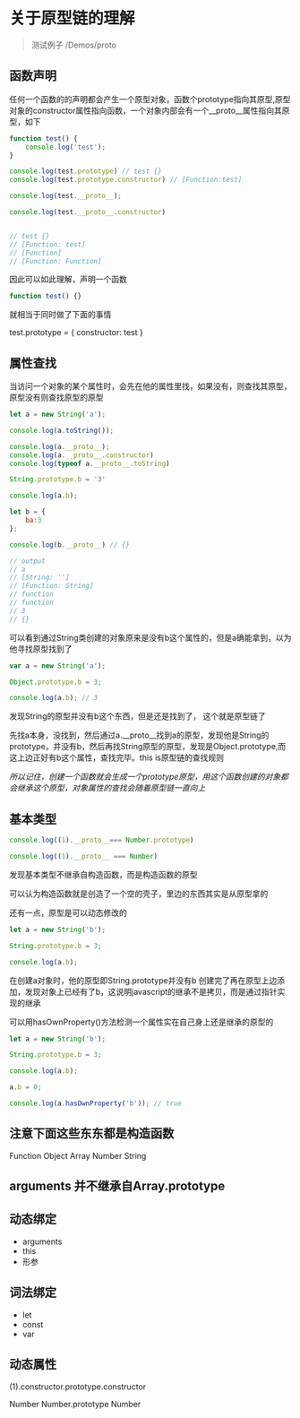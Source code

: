 # 关于原型链的理解

> 测试例子 /Demos/proto

## 函数声明 

任何一个函数的的声明都会产生一个原型对象，函数个prototype指向其原型,原型对象的constructor属性指向函数，一个对象内部会有一个__proto__属性指向其原型，如下

```javascript
function test() {
    console.log('test');
}

console.log(test.prototype) // test {}
console.log(test.prototype.constructor) // [Function:test]

console.log(test.__proto__);

console.log(test.__proto__.constructor)


// test {}
// [Function: test]
// [Function]
// [Function: Function]
```
因此可以如此理解，声明一个函数
```javascript
function test() {}
```

就相当于同时做了下面的事情

test.prototype = {
    constructor: test
}

## 属性查找

当访问一个对象的某个属性时，会先在他的属性里找，如果没有，则查找其原型，原型没有则查找原型的原型

```javascript
let a = new String('a');

console.log(a.toString());

console.log(a.__proto__);
console.log(a.__proto__.constructor)
console.log(typeof a.__proto__.toString)

String.prototype.b = '3'

console.log(a.b);

let b = {
    ba:3
};

console.log(b.__proto__) // {}

// output
// a
// [String: '']
// [Function: String]
// function
// function
// 3
// {}
```

可以看到通过String类创建的对象原来是没有b这个属性的，但是a确能拿到，以为他寻找原型找到了

```javascript
var a = new String('a');

Object.prototype.b = 3;

console.log(a.b); // 3

```
发现String的原型并没有b这个东西，但是还是找到了，
这个就是原型链了

先找a本身，没找到，然后通过a.__proto__找到a的原型，发现他是String的prototype，并没有b，然后再找String原型的原型，发现是Object.prototype,而这上边正好有b这个属性，查找完毕。this is原型链的查找规则


*所以记住，创建一个函数就会生成一个prototype原型，用这个函数创建的对象都会继承这个原型，对象属性的查找会随着原型链一直向上*

## 基本类型

```javascript
console.log((1).__proto__=== Number.prototype)

console.log((1).__proto__ === Number)
```
发现基本类型不继承自构造函数，而是构造函数的原型

可以认为构造函数就是创造了一个空的壳子，里边的东西其实是从原型拿的

还有一点，原型是可以动态修改的

```javascript
let a = new String('b');

String.prototype.b = 3;

console.log(a.b);
```
在创建a对象时，他的原型即String.prototype并没有b
创建完了再在原型上边添加，发现对象上已经有了b，这说明javascript的继承不是拷贝，而是通过指针实现的继承

可以用hasOwnProperty()方法检测一个属性实在自己身上还是继承的原型的

```javascript
let a = new String('b');

String.prototype.b = 3;

console.log(a.b);

a.b = 0;

console.log(a.hasOwnProperty('b')); // true
```
## 注意下面这些东东都是构造函数

Function
Object
Array
Number
String

## arguments 并不继承自Array.prototype

## 动态绑定
* arguments
* this
* 形参

## 词法绑定

* let 
* const 
* var

## 动态属性

(1).constructor.prototype.constructor

Number           Number.prototype   Number





